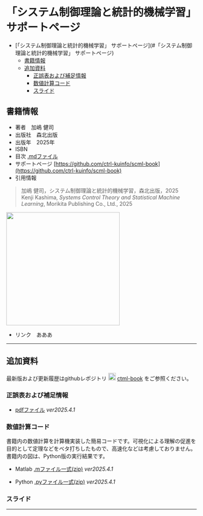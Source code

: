 # 「システム制御理論と統計的機械学習」 サポートページ

- [「システム制御理論と統計的機械学習」 サポートページ](#「システム制御理論と統計的機械学習」 サポートページ)
  - [書籍情報](#書籍情報)
  - [追加資料](#追加資料)
    - [正誤表および補足情報](#正誤表および補足情報)
    - [数値計算コード](#数値計算コード)
    - [スライド](#スライド)


## 書籍情報

- 著者　加嶋 健司  
- 出版社　森北出版  
- 出版年　2025年
- ISBN
- 目次 [.mdファイル](./TOC.md)
- サポートページ [https://github.com/ctrl-kuinfo/scml-book](https://github.com/ctrl-kuinfo/scml-book) 
- 引用情報  
> 加嶋 健司，システム制御理論と統計的機械学習，森北出版，2025  
> Kenji Kashima, *Systems Control Theory and Statistical Machine Learning*, Morikita Publishing Co., Ltd., 2025
<img src="./lab.png" width="300">
<!-- ![fig](./lab.png) -->

- リンク　あああ

---

## 追加資料

最新版および更新履歴はgithubレポジトリ <img src="https://github.githubassets.com/assets/GitHub-Mark-ea2971cee799.png" width="20">  [ctml-book](https://github.com/ctrl-kuinfo/scml-book) をご参照ください。

### 正誤表および補足情報

- [pdfファイル](https://www.bode.amp.i.kyoto-u.ac.jp/) *ver2025.4.1*


### 数値計算コード

書籍内の数値計算を計算機実装した簡易コードです。可視化による理解の促進を目的として定理などをベタ打ちしたもので、高速化などは考慮しておりません。
書籍内の図は、Python版の実行結果です。

- Matlab [.mファイル一式(zip)](./matlab.zip) *ver2025.4.1*

- Python [.pyファイル一式(zip)](./python.zip) *ver2025.4.1*

### スライド

---
